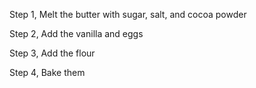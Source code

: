 Step 1, Melt the butter with sugar, salt, and cocoa powder

Step 2, Add the vanilla and eggs

Step 3, Add the flour

Step 4, Bake them